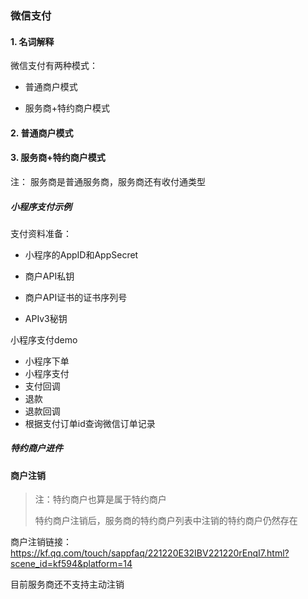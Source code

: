 ### 微信支付

#### 1. 名词解释

微信支付有两种模式：

- 普通商户模式

- 服务商+特约商户模式



#### 2. 普通商户模式



#### 3. 服务商+特约商户模式

注： 服务商是普通服务商，服务商还有收付通类型

##### 小程序支付示例

支付资料准备：

- 小程序的AppID和AppSecret
- 商户API私钥

- 商户API证书的证书序列号
- APIv3秘钥



小程序支付demo

- 小程序下单
- 小程序支付
- 支付回调
- 退款
- 退款回调
- 根据支付订单id查询微信订单记录

##### 特约商户进件





#### 商户注销

> 注：特约商户也算是属于特约商户
>
> 特约商户注销后，服务商的特约商户列表中注销的特约商户仍然存在

商户注销链接：https://kf.qq.com/touch/sappfaq/221220E32IBV221220rEnqI7.html?scene_id=kf594&platform=14

目前服务商还不支持主动注销

